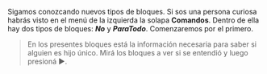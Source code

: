 Sigamos conozcando nuevos tipos de bloques. Si sos una persona curiosa habrás visto en el menú de la izquierda la solapa **Comandos**. Dentro de ella hay dos tipos de bloques: **_No_** y **_ParaTodo_**. Comenzaremos por el primero.

> En los presentes bloques está la información necesaria para saber si alguien es hijo único. Mirá los bloques a ver si se entendió y luego presioná :arrow_forward:.